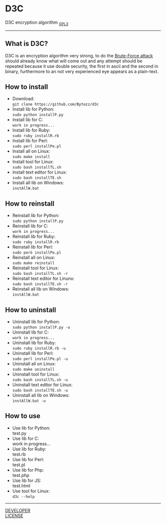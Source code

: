 # **D3C**
D3C encryption algorithm
<sub>[GPL3](LICENSE)</sub>
***
## What is **D3C**?
D3C is an encryption algorithm very strong,
to do the [Brute-Force attack](https://en.wikipedia.org/wiki/Brute-force_attack)
should already know what will come out and any attempt should be repeated
because it use double security, the first in ascii and the second in binary,
furthermore to an not very experienced eye appears as a plain-text.
## How to install
* Download:<br>`git clone https://github.com/Bytezz/d3c`
* Install lib for Python:<br>`sudo python installP.py`
* Install lib for C:<br>`work in progress...`
* Install lib for Ruby:<br>`sudo ruby installR.rb`
* Install lib for Perl:<br>`sudo perl installPe.pl`
* Install all on Linux:<br>`sudo make install`
* Install tool for Linux:<br>`sudo bash installTL.sh`
* Install text editor for Linux:<br>`sudo bash installTE.sh`
* Install all lib on Windows:<br>`instAllW.bat`
## How to reinstall
* Reinstall lib for Python:<br>`sudo python installP.py`
* Reinstall lib for C:<br>`work in progress...`
* Reinstall lib for Ruby:<br>`sudo ruby installR.rb`
* Reinstall lib for Perl:<br>`sudo però installPe.pl`
* Reinstall all on Linux:<br>`sudo make reinstall`
* Reinstall tool for Linux:<br>`sudo bash installTL.sh -r`
* Reinstall text editor for Linunx:<br>`sudo bash installTE.sh -r`
* Reinstall all lib on Windows:<br>`instAllW.bat`
## How to uninstall
* Uninstall lib for Python:<br>`sudo python installP.py -u`
* Uninstall lib for C:<br>`work in progress...`
* Uninstall lib for Ruby:<br>`sudo ruby installR.rb -u`
* Uninstall lib for Perl:<br>`sudo perl installPe.pl -u`
* Uninstall all on Linux:<br>`sudo make uninstall`
* Uninstall tool for Linux:<br>`sudo bash installTL.sh -u`
* Uninstall text editor for Linux:<br>`sudo bash installTE.sh -u`
* Uninstall all lib on Windows:<br>`instAllW.bat -u`
## How to use
* Use lib for Python:<br>test.py
* Use lib for C:<br>work in progress...
* Use lib for Ruby:<br>test.rb
* Use lib for Perl:<br>test.pl
* Use lib for Php:<br>test.php
* Use lib for JS:<br>test.html
* Use tool for Linux:<br>`d3c --help`
***
[DEVELOPER](https://github.com/bytezz)<br>
[LICENSE](LICENSE)